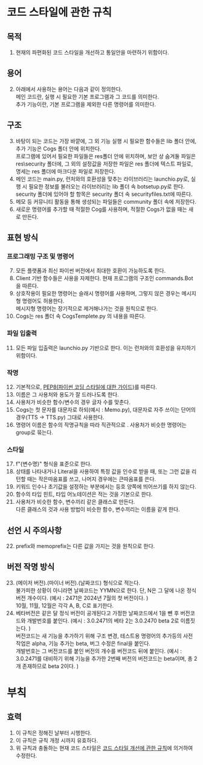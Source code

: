 # 코드 스타일에 관한 규칙

## 목적
1. 현재의 파편화된 코드 스타일을 개선하고 통일안을 마련하기 위함이다. 

## 용어
2. 아래에서 사용하는 용어는 다음과 같이 정의한다. \
  메인 코드란, 실행 시 필요한 기본 프로그램과 그 코드를 의미한다. \
  추가 기능이란, 기본 프로그램을 제외한 다른 명령어를 의미한다. 

## 구조
3. 바탕이 되는 코드는 가장 바깥에, 그 외 기능 실행 시 필요한 함수들은 lib 폴더 안에, 추가 기능은 Cogs 폴더 안에 위치한다. \
  프로그램에 있어서 필요한 파일들은 res폴더 안에 위치하며, 보안 상 숨겨둘 파일은 res\\security 폴더에, 그 외의 설정값을 저장한 파일은 res 폴더에 텍스트 파일로, 명세는 res 폴더에 마크다운 파일로 저장한다.
4. 메인 코드는 main.py, 런처와의 호환성을 맞추는 라이브러리는 launchio.py로, 실행 시 필요한 정보를 불러오는 라이브러리는 lib 폴더 속 botsetup.py로 한다. \
  security 폴더에 있어야 할 항목은 security 폴더 속 securityfiles.txt에 따른다. 
5. 메모 등 커뮤니티 활동을 통해 생성되는 파일들은 community 폴더 속에 저장한다. 
6. 새로운 명령어를 추가할 때 적절한 Cog를 사용하며, 적절한 Cogs가 없을 때는 새로 만든다. 

## 표현 방식

### 프로그래밍 구조 및 명령어

7. 모든 플랫폼과 최신 파이썬 버전에서 최대한 호환이 가능하도록 한다. 
8. Client 기반 함수들은 사용을 자제한다. 현재 프로그램의 구조인 commands.Bot을 따른다. 
9. 상호작용이 필요한 명령어는 슬래시 명령어를 사용하며, 그렇지 않은 경우는 메시지형 명령어도 허용한다.\
  메시지형 명령어는 장기적으로 제거해나가는 것을 원칙으로 한다. 
10. Cogs는 res 폴더 속 CogsTemplete.py 의 내용을 따른다. 

### 파일 입출력
11. 모든 파일 입출력은 launchio.py 기반으로 한다. 이는 런처와의 호환성을 유지하기 위함이다. 

### 작명
12. 기본적으로, [PEP8(파이썬 코딩 스타일에 대한 가이드)](<https://peps.python.org/pep-0008/>)를 따른다. 
13. 이름은 그 사용처와 용도가 잘 드러나도록 한다. 
14. 사용처가 비슷한 함수/변수의 경우 글자 수를 맞춘다. 
15. Cogs는 첫 문자를 대문자로 하되(예시 : Memo.py), 대문자로 자주 쓰이는 단어의 경우(TTS -> TTS.py) 그대로 사용한다. 
16. 명령어 이름은 함수의 작명규칙을 따라 직관적으로 . 
  사용처가 비슷한 명령어는 group로 묶는다. 

### 스타일
17. f"{변수명}" 형식을 표준으로 한다. 
18. 상태를 나타내거나 Literal을 사용하여 특정 값을 인수로 받을 때, 또는 그런 값을 리턴할 때는 작은따옴표를 쓰고, 나머지 경우에는 큰따옴표를 쓴다. 
19. 키워드 인수나 초기값을 설정하는 부분에서는 등호 양쪽에 띄어쓰기를 하지 않는다. 
20. 함수의 타입 힌트, 타입 어노테이션은 적는 것을 기본으로 한다. 
21. 사용처가 비슷한 함수, 변수끼리 같은 클래스로 만든다. \
  다른 클래스의 것과 사용 방법이 비슷한 함수, 변수끼리는 이름을 같게 한다. 

## 선언 시 주의사항
22. prefix와 memoprefix는 다른 값을 가지는 것을 원칙으로 한다. 

## 버전 작명 방식
23. (메이저 버전).(마이너 버전).(날짜코드) 형식으로 적는다.\
  불가피한 상황이 아니라면 날짜코드는 YYMN으로 한다. 단, N은 그 달에 나온 정식 버전 개수이다. (예시 : 2471은 2024년 7월의 첫 버전이다. )\
  10월, 11월, 12월은 각각 A, B, C로 표기한다. 
24. 베타버전은 같은 달 정식 버전이 공개된다고 가정한 날짜코드에서 1을 뺀 후 버전코드와 개발번호를 붙인다. (예시 : 3.0.2471의 베타 2는 3.0.2470 beta 2로 이름짓는다. )\
  버전코드는 새 기능을 추가하기 위해 구조 변경, 테스트용 명령어의 추가등의 사전작업은 alpha, 기능 추가는 beta, 버그 수정은 final을 붙인다.\
  개발번호는 그 버전코드를 붙인 버전의 개수를 버전코드 뒤에 붙인다. (예시 : 3.0.2471를 대비하기 위해 기능을 추가한 2번째 버전의 버전코드는 beta이며, 총 2개 존재하므로 beta 2이다. )

# 부칙
## 효력
1. 이 규칙은 정해진 날부터 시행한다. 
2. 이 규칙은 규칙 개정 시까지 유효하다.
3. 위 규칙과 충돌하는 현재 코드 스타일은 [코드 스타일 개선에 관한 규칙](res/CodeFix.md)에 의거하여 수정한다.
